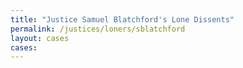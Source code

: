 ```yaml
---
title: "Justice Samuel Blatchford's Lone Dissents"
permalink: /justices/loners/sblatchford
layout: cases
cases:
---
```

